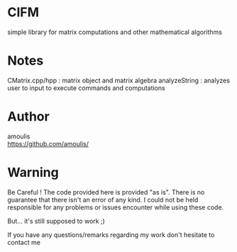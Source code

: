 CIFM
====

simple library for matrix computations and other mathematical algorithms

Notes
====

CMatrix.cpp/hpp : matrix object and matrix algebra
analyzeString : analyzes user to input to execute commands and computations


Author
====

amoulis  
https://github.com/amoulis/  

Warning
=====
Be Careful ! The code provided here is provided "as is". There is no guarantee that there isn't an error of any kind. I could not be 
held responsible for any problems or issues encounter while using these code.

But... it's still supposed to work ;)

If you have any questions/remarks regarding my work don't hesitate to contact me
